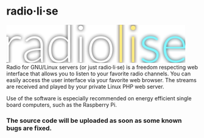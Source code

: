 # radio·li·se
<img src="radiolise.png" height=100em>
Radio for GNU/Linux servers (or just radio·li·se) is a freedom respecting web interface that allows you to listen to your favorite radio channels. You can easily access the user interface via your favorite web browser. The streams are received and played by your private Linux PHP web server.

Use of the software is especially recommended on energy efficient single board computers, such as the Raspberry Pi.

<h3>The source code will be uploaded as soon as some known bugs are fixed.</h3>
